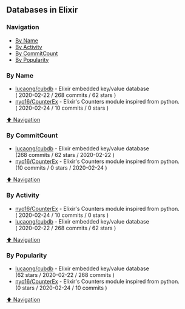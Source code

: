 ## Databases in Elixir

### Navigation

- [By Name](#by-name)
- [By Activity](#by-activity)
- [By CommitCount](#by-commitcount)
- [By Popularity](#by-popularity)

### By Name
<!-- PROJECTS_LIST -->
- [lucaong/cubdb](https://github.com/lucaong/cubdb) - Elixir embedded key/value database <br/> ( 2020-02-22 / 268 commits / 62 stars )
- [nyo16/CounterEx](https://github.com/nyo16/CounterEx) - Elixir's Counters module inspired from python. <br/> ( 2020-02-24 / 10 commits / 0 stars )
<!-- /PROJECTS_LIST -->

[⬆ Navigation](#navigation)

### By CommitCount
<!-- COMMITCOUNT_LIST -->
- [lucaong/cubdb](https://github.com/lucaong/cubdb) - Elixir embedded key/value database <br/> (268 commits / 62 stars / 2020-02-22 )
- [nyo16/CounterEx](https://github.com/nyo16/CounterEx) - Elixir's Counters module inspired from python. <br/> (10 commits / 0 stars / 2020-02-24 )
<!-- /COMMITCOUNT_LIST -->
[⬆ Navigation](#navigation)

### By Activity
<!-- ACTIVITY_LIST -->
- [nyo16/CounterEx](https://github.com/nyo16/CounterEx) - Elixir's Counters module inspired from python. <br/> ( 2020-02-24 / 10 commits / 0 stars )
- [lucaong/cubdb](https://github.com/lucaong/cubdb) - Elixir embedded key/value database <br/> ( 2020-02-22 / 268 commits / 62 stars )
<!-- /ACTIVITY_LIST -->

[⬆ Navigation](#navigation)

### By Popularity
<!-- POPULARITY_LIST -->
- [lucaong/cubdb](https://github.com/lucaong/cubdb) - Elixir embedded key/value database <br/> (62 stars / 2020-02-22 / 268 commits )
- [nyo16/CounterEx](https://github.com/nyo16/CounterEx) - Elixir's Counters module inspired from python. <br/> (0 stars / 2020-02-24 / 10 commits )
<!-- /POPULARITY_LIST -->

[⬆ Navigation](#navigation)
